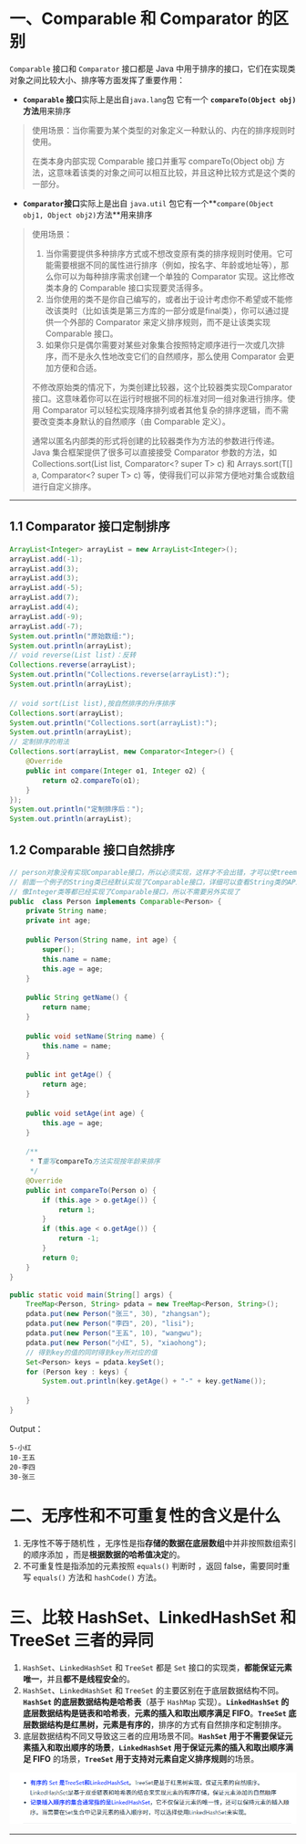 # 一、Comparable 和 Comparator 的区别

`Comparable` 接口和 `Comparator` 接口都是 Java 中用于排序的接口，它们在实现类对象之间比较大小、排序等方面发挥了重要作用：

- **`Comparable` 接口**实际上是出自`java.lang`包 它有一个 **`compareTo(Object obj)`方法**用来排序

> 使用场景：当你需要为某个类型的对象定义一种默认的、内在的排序规则时使用。
>
> 在类本身内部实现 Comparable 接口并重写 compareTo(Object obj) 方法，这意味着该类的对象之间可以相互比较，并且这种比较方式是这个类的一部分。

- **`Comparator`接口**实际上是出自 `java.util` 包它有一个**`compare(Object obj1, Object obj2)`方法**用来排序

> 使用场景：
>
> 1. 当你需要提供多种排序方式或不想改变原有类的排序规则时使用。它可能需要根据不同的属性进行排序（例如，按名字、年龄或地址等），那么你可以为每种排序需求创建一个单独的 Comparator 实现。这比修改类本身的 Comparable 接口实现要灵活得多。
> 2. 当你使用的类不是你自己编写的，或者出于设计考虑你不希望或不能修改该类时（比如该类是第三方库的一部分或是final类），你可以通过提供一个外部的 Comparator 来定义排序规则，而不是让该类实现 Comparable 接口。
> 3. 如果你只是偶尔需要对某些对象集合按照特定顺序进行一次或几次排序，而不是永久性地改变它们的自然顺序，那么使用 Comparator 会更加方便和合适。
>
> 不修改原始类的情况下，为类创建比较器，这个比较器类实现Comparator接口。这意味着你可以在运行时根据不同的标准对同一组对象进行排序。使用 Comparator 可以轻松实现降序排列或者其他复杂的排序逻辑，而不需要改变类本身默认的自然顺序（由 Comparable 定义）。
>
> 通常以匿名内部类的形式将创建的比较器类作为方法的参数进行传递。Java 集合框架提供了很多可以直接接受 Comparator 参数的方法，如 Collections.sort(List<T> list, Comparator<? super T> c) 和 Arrays.sort(T[] a, Comparator<? super T> c) 等，使得我们可以非常方便地对集合或数组进行自定义排序。

------

## 1.1 Comparator 接口定制排序

```java
ArrayList<Integer> arrayList = new ArrayList<Integer>();
arrayList.add(-1);
arrayList.add(3);
arrayList.add(3);
arrayList.add(-5);
arrayList.add(7);
arrayList.add(4);
arrayList.add(-9);
arrayList.add(-7);
System.out.println("原始数组:");
System.out.println(arrayList);
// void reverse(List list)：反转
Collections.reverse(arrayList);
System.out.println("Collections.reverse(arrayList):");
System.out.println(arrayList);

// void sort(List list),按自然排序的升序排序
Collections.sort(arrayList);
System.out.println("Collections.sort(arrayList):");
System.out.println(arrayList);
// 定制排序的用法
Collections.sort(arrayList, new Comparator<Integer>() {
    @Override
    public int compare(Integer o1, Integer o2) {
        return o2.compareTo(o1);
    }
});
System.out.println("定制排序后：");
System.out.println(arrayList);
```

## 1.2 Comparable 接口自然排序

```java
// person对象没有实现Comparable接口，所以必须实现，这样才不会出错，才可以使treemap中的数据按顺序排列
// 前面一个例子的String类已经默认实现了Comparable接口，详细可以查看String类的API文档，另外其他
// 像Integer类等都已经实现了Comparable接口，所以不需要另外实现了
public  class Person implements Comparable<Person> {
    private String name;
    private int age;

    public Person(String name, int age) {
        super();
        this.name = name;
        this.age = age;
    }

    public String getName() {
        return name;
    }

    public void setName(String name) {
        this.name = name;
    }

    public int getAge() {
        return age;
    }

    public void setAge(int age) {
        this.age = age;
    }

    /**
     * T重写compareTo方法实现按年龄来排序
     */
    @Override
    public int compareTo(Person o) {
        if (this.age > o.getAge()) {
            return 1;
        }
        if (this.age < o.getAge()) {
            return -1;
        }
        return 0;
    }
}
```

```java
public static void main(String[] args) {
    TreeMap<Person, String> pdata = new TreeMap<Person, String>();
    pdata.put(new Person("张三", 30), "zhangsan");
    pdata.put(new Person("李四", 20), "lisi");
    pdata.put(new Person("王五", 10), "wangwu");
    pdata.put(new Person("小红", 5), "xiaohong");
    // 得到key的值的同时得到key所对应的值
    Set<Person> keys = pdata.keySet();
    for (Person key : keys) {
        System.out.println(key.getAge() + "-" + key.getName());

    }
}
```

Output：

```
5-小红
10-王五
20-李四
30-张三
```

# 二、无序性和不可重复性的含义是什么

1. 无序性不等于随机性 ，无序性是指**存储的数据在底层数组**中并非按照数组索引的顺序添加 ，而是**根据数据的哈希值决定**的。
2. 不可重复性是指添加的元素按照 `equals()` 判断时 ，返回 false，需要同时重写 `equals()` 方法和 `hashCode()` 方法。

# 三、比较 HashSet、LinkedHashSet 和 TreeSet 三者的异同

1. `HashSet`、`LinkedHashSet` 和 `TreeSet` 都是 `Set` 接口的实现类，**都能保证元素唯一**，并且**都不是线程安全**的。
2. `HashSet`、`LinkedHashSet` 和 `TreeSet` 的主要区别在于底层数据结构不同。**`HashSet` 的底层数据结构是哈希表**（基于 `HashMap` 实现）。**`LinkedHashSet` 的底层数据结构是链表和哈希表**，**元素的插入和取出顺序满足 FIFO**。**`TreeSet` 底层数据结构是红黑树，元素是有序的**，排序的方式有自然排序和定制排序。
3. 底层数据结构不同又导致这三者的应用场景不同。**`HashSet` 用于不需要保证元素插入和取出顺序的场景**，**`LinkedHashSet` 用于保证元素的插入和取出顺序满足 FIFO** 的场景，**`TreeSet` 用于支持对元素自定义排序规则**的场景。

![image-20250413151539932](03.Set.assets/image-20250413151539932.png)

------

